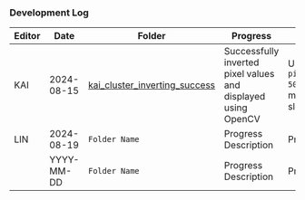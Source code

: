 ### Development Log

| Editor   | Date       | Folder                        | Progress                                    | Problems                                  |
|----------|------------|------------------------------|---------------------------------------------|-------------------------------------------|
| KAI      | 2024-08-15 | [kai_cluster_inverting_success](./other/kai_cluster_inverting_success) | Successfully inverted pixel values and displayed using OpenCV | Unable to use `pi_freq_set(PI_FREQ_DOMAIN_CL, 50000000)`. Suspect this is the main reason for the cluster slowing down |
| LIN         | 2024-08-19 | `Folder Name`                | Progress Description                       | Problem Description                       |
|          | YYYY-MM-DD | `Folder Name`                | Progress Description                       | Problem Description                       |

